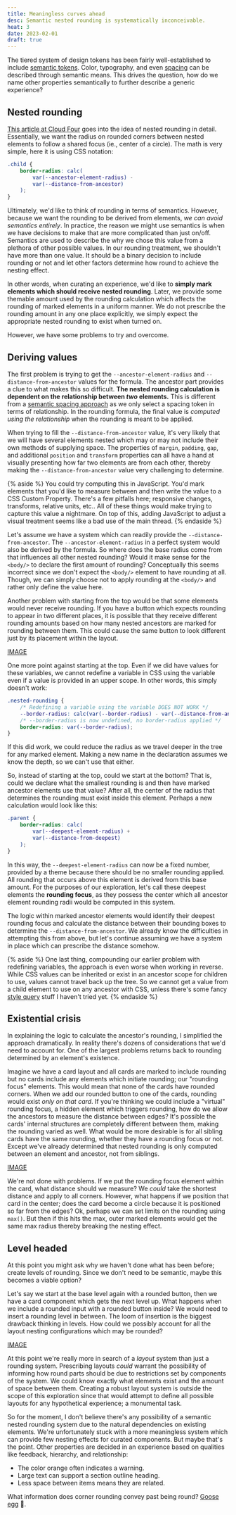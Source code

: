 ```yaml
---
title: Meaningless curves ahead
desc: Semantic nested rounding is systematically inconceivable. 
heat: 3
date: 2023-02-01
draft: true
---
```


The tiered system of design tokens has been fairly well-established to include [semantic tokens](../tokens-as-intents). Color, typography, and even [spacing](https://complementary.space) can be described through semantic means. This drives the question, how do we name other properties semantically to further describe a generic experience?

## Nested rounding

[This article at Cloud Four](https://cloudfour.com/thinks/the-math-behind-nesting-rounded-corners/) goes into the idea of nested rounding in detail. Essentially, we want the radius on rounded corners between nested elements to follow a shared focus (ie., center of a circle). The math is very simple, here it is using CSS notation:

```css
.child {
    border-radius: calc(
        var(--ancestor-element-radius) - 
        var(--distance-from-ancestor)
    );
}
```

Ultimately, we'd like to think of rounding in terms of semantics. However, because we want the rounding to be derived from elements, _we can avoid semantics entirely_. In practice, the reason we might use semantics is when we have decisions to make that are more complicated than just on/off. Semantics are used to describe the why we chose this value from a plethora of other possible values. In our rounding treatment, we shouldn't have more than one value. It should be a binary decision to include rounding or not and let other factors determine how round to achieve the nesting effect.

In other words, when curating an experience, we'd like to **simply mark elements which should receive nested rounding**. Later, we provide some themable amount used by the rounding calculation which affects the rounding of marked elements in a uniform manner. We do not prescribe the rounding amount in any one place explicitly, we simply expect the appropriate nested rounding to exist when turned on.

However, we have some problems to try and overcome.

## Deriving values

The first problem is trying to get the `--ancestor-element-radius` and `--distance-from-ancestor` values for the formula. The ancestor part provides a clue to what makes this so difficult. **The nested rounding calculation is dependent on the relationship between _two_ elements.** This is different from a [semantic spacing approach](../spacing-solved) as we only select a spacing token in terms of relationship. In the rounding formula, the final value is _computed using the relationship_ when the rounding is meant to be applied.

When trying to fill the `--distance-from-ancestor` value, it's very likely that we will have several elements nested which may or may not include their own methods of supplying space. The properties of `margin`, `padding`, `gap`, and additional `position` and `transform` properties can all have a hand at visually presenting how far two elements are from each other, thereby making the `--distance-from-ancestor` value very challenging to determine.

{% aside %}
You could try computing this in JavaScript. You'd mark elements that you'd like to measure between and then write the value to a CSS Custom Property. There's a few pitfalls here; responsive changes, transforms, relative units, etc.. All of these things would make trying to capture this value a nightmare. On top of this, adding JavaScript to adjust a visual treatment seems like a bad use of the main thread.
{% endaside %}

Let's assume we have a system which can readily provide the `--distance-from-ancestor`. The `--ancestor-element-radius` in a perfect system would also be derived by the formula. So where does the base radius come from that influences all other nested rounding? Would it make sense for the `<body/>` to declare the first amount of rounding? Conceptually this seems incorrect since we don't expect the `<body/>` element to have rounding at all. Though, we can simply choose not to apply rounding at the `<body/>` and rather only define the value here.

Another problem with starting from the top would be that some elements would never receive rounding. If you have a button which expects rounding to appear in two different places, it is possible that they receive different rounding amounts based on how many nested ancestors are marked for rounding between them. This could cause the same button to look different just by its placement within the layout.

[IMAGE](#)

One more point against starting at the top. Even if we did have values for these variables, we cannot redefine a variable in CSS using the variable even if a value is provided in an upper scope. In other words, this simply doesn't work:

```css
.nested-rounding {
    /* Redefining a variable using the variable DOES NOT WORK */
    --border-radius: calc(var(--border-radius) - var(--distance-from-ancestor));
    /* --border-radius is now undefined, no border-radius applied */
    border-radius: var(--border-radius);
}
```

If this did work, we could reduce the radius as we travel deeper in the tree for any marked element. Making a new name in the declaration assumes we know the depth, so we can't use that either.

So, instead of starting at the top, could we start at the bottom? That is, could we declare what the smallest rounding is and then have marked ancestor elements use that value? After all, the center of the radius that determines the rounding must exist inside this element. Perhaps a new calculation would look like this:

```css
.parent {
    border-radius: calc(
        var(--deepest-element-radius) + 
        var(--distance-from-deepest)
    );
}
```

In this way, the `--deepest-element-radius` can now be a fixed number, provided by a theme because there should be no smaller rounding applied. All rounding that occurs above this element is derived from this base amount. For the purposes of our exploration, let's call these deepest elements the **rounding focus**, as they possess the center which all ancestor element rounding radii would be computed in this system.

The logic within marked ancestor elements would identify their deepest rounding focus and calculate the distance between their bounding boxes to determine the `--distance-from-ancestor`. We already know the difficulties in attempting this from above, but let's continue assuming we have a system in place which can prescribe the distance somehow.

{% aside %}
One last thing, compounding our earlier problem with redefining variables, the approach is even worse when working in reverse. While CSS values can be inherited or exist in an ancestor scope for children to use, values cannot travel back up the tree. So we cannot get a value from a child element to use on any ancestor with CSS, unless there's some fancy [style query](https://ishadeed.com/article/css-container-style-queries/) stuff I haven't tried yet.
{% endaside %}

## Existential crisis

In explaining the logic to calculate the ancestor's rounding, I simplified the approach dramatically. In reality there's dozens of considerations that we'd need to account for. One of the largest problems returns back to rounding determined by an element's existence.

Imagine we have a card layout and all cards are marked to include rounding but no cards include any elements which initiate rounding; our "rounding focus" elements. This would mean that none of the cards have rounded corners. When we add our rounded button to one of the cards, rounding would exist _only on that card_. If you're thinking we could include a "virtual" rounding focus, a hidden element which triggers rounding, how do we allow the ancestors to measure the distance between edges? It's possible the cards' internal structures are completely different between them, making the rounding varied as well. What would be more desirable is for all sibling cards have the same rounding, whether they have a rounding focus or not. Except we've already determined that nested rounding is only computed between an element and ancestor, not from siblings.

[IMAGE](#)

We're not done with problems. If we put the rounding focus element within the card, what distance should we measure? We _could_ take the shortest distance and apply to all corners. However, what happens if we position that card in the center; does the card become a circle because it is positioned so far from the edges? Ok, perhaps we can set limits on the rounding using `max()`. But then if this hits the max, outer marked elements would get the same max radius thereby breaking the nesting effect.

## Level headed

At this point you might ask why we haven't done what has been before; create levels of rounding. Since we don't need to be semantic, maybe this becomes a viable option?

Let's say we start at the base level again with a rounded button, then we have a card component which gets the next level up. What happens when we include a rounded input with a rounded button inside? We would need to insert a rounding level in between. The loom of insertion is the biggest drawback thinking in levels. How could we possibly account for all the layout nesting configurations which may be rounded?

[IMAGE](#)

At this point we're really more in search of a _layout_ system than just a rounding system. Prescribing layouts _could_ warrant the possibility of informing how round parts should be due to restrictions set by components of the system. We could know exactly what elements exist and the amount of space between them. Creating a robust layout system is outside the scope of this exploration since that would attempt to define all possible layouts for any hypothetical experience; a monumental task.

So for the moment, I don't believe there's any possibility of a semantic nested rounding system due to the natural dependencies on existing elements. We're unfortunately stuck with a more meaningless system which can provide few nesting effects for curated components. But maybe that's the point. Other properties are decided in an experience based on qualities like feedback, hierarchy, and relationship:

- The color orange often indicates a warning.
- Large text can support a section outline heading.
- Less space between items means they are related.

What information does corner rounding convey past being round? [Goose egg](https://en.wiktionary.org/wiki/goose_egg) 🥚.